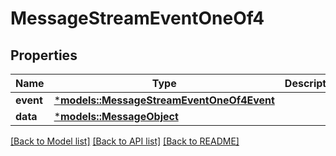 # MessageStreamEventOneOf4

## Properties
Name | Type | Description | Notes
------------ | ------------- | ------------- | -------------
**event** | [***models::MessageStreamEventOneOf4Event**](MessageStreamEvent_oneOf_4_event.md) |  | 
**data** | [***models::MessageObject**](MessageObject.md) |  | 

[[Back to Model list]](../README.md#documentation-for-models) [[Back to API list]](../README.md#documentation-for-api-endpoints) [[Back to README]](../README.md)


